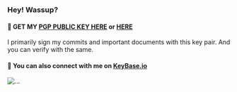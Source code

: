 ### Hey! Wassup?

#### :key: GET MY [PGP PUBLIC KEY HERE](https://saket-upadhyay.github.io/pubkey.html) or [HERE](http://keys.gnupg.net/pks/lookup?op=vindex&fingerprint=on&search=0x777F77B28C8AF5E9)
I primarily sign my commits and important documents with this key pair. And you can verify with the same.

#### :speech_balloon: You can also connect with me on [KeyBase.io](https://keybase.io/saketupadhyay)

![...](https://github-readme-stats.vercel.app/api/top-langs/?username=saket-upadhyay&langs_count=2&layout=compact&exclude_repo=saket-upadhyay.github.io)

